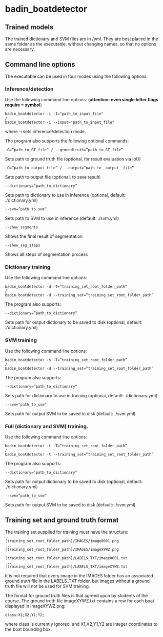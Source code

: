 # badin_boatdetector 

## Trained models

The trained dictionary and SVM files are in /yml. They are best placed in the same folder as the executable, without changing names, so that no options are necessary.

## Command line options 

The executable can be used in four modes using the following options. 

### Inference/detection

Use the following command line options: (**attention: even single letter flags require = symbol**)

```
badin_boatdetector -i -I="path_to_input_file"
/
badin_boatdetector -i --input="path_to_input_file"
```

where -i sets inference/detection mode.

The program also supports the following optional commands: 

```
-G=”path_to_GT_file” / --groundtruth=”path_to_GT_file” 
```

Sets path to ground truth file (optional, for result evaluation via IoU)

```
-O=”path_to_output_file” / --output=”path_to_ output _file” 
```

Sets path to output file (optional, to save result)

```
--dictionary=”path_to_dictionary”
```

 Sets path to dictionary to use in inference (optional, default: ./dictionary.yml) 

```
--svm=”path_to_svm”
```

Sets  path  to  SVM  to  use  in  inference  (default: ./svm.yml) 

```
--show_segments
```

Shows the final result of segmentation

```
--show_seg_steps
```

Shows all steps of segmentation process

### Dictionary training

Use the following command line options: 

```
badin_boatdetector -d -T=”training_set_root_folder_path”
/
badin_boatdetector -d --training_set=”training_set_root_folder_path”
```

The program also supports:

```
--dictionary=”path_to_dictionary”
```

Sets path for output dictionary to be saved to disk (optional, default: ./dictionary.yml)

### SVM training

Use the following command line options: 

```
badin_boatdetector -s -T=”training_set_root_folder_path” 
/
badin_boatdetector -d --training_set=”training_set_root_folder_path”
```

The program also supports: 

```
--dictionary=”path_to_dictionary”
```

Sets path for dictionary to use in training (optional, default: ./dictionary.yml) 

```
--svm=”path_to_svm”
```

Sets  path  for  output  SVM  to  be  saved  to  disk (default: ./svm.yml) 

### Full (dictionary and SVM) training.

Use the following command line options:

```
badin_boatdetector -t -T=”training_set_root_folder_path”
/
badin_boatdetector -t --training_set=”training_set_root_folder_path”
```

The program also supports: 

```
--dictionary=”path_to_dictionary”
```

Sets  path  for  output  dictionary  to  be  saved  to disk (optional, default: ./dictionary.yml) 

```
--svm=”path_to_svm”
```

Sets  path  for  output  SVM  to  be  saved  to  disk (default: ./svm.yml) 

## Training set and ground truth format 

The training set supplied for training must have the structure:

```
[training_set_root_folder_path]/IMAGES/image0001.png
...
[training_set_root_folder_path]/IMAGES/imageXYWZ.png

[training_set_root_folder_path]/LABELS_TXT/image0001.txt
...
[training_set_root_folder_path]/LABELS_TXT/imageXYWZ.txt
```

It is not required that every image in the IMAGES folder has an associated ground truth file in the LABELS_TXT folder, but images without a ground truth file will not be used for SVM training. 

The format for ground truth files is that agreed upon by students of the course.  The ground truth file imageXYWZ.txt contains a row for each boat displayed in imageXYWZ.png:

```
class:X1;X2;Y1;Y2;
```

where class is  currently  ignored,  and  X1,X2,Y1,Y2  are  integer  coordinates  to  the  boat bounding box.